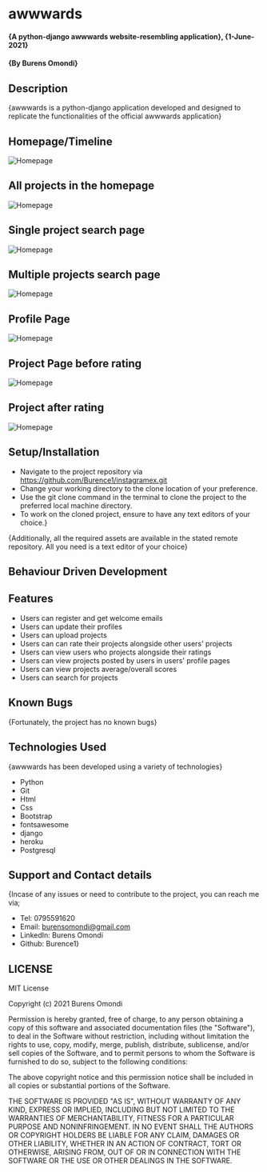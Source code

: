 # awwwards
#### {A python-django awwwards website-resembling application}, {1-June-2021}
#### {By Burens Omondi}
## Description
{awwwards is a python-django application developed and designed to replicate the functionalities of the official awwwards application}

## Homepage/Timeline
<img src="./static/images/home.png"
     alt="Homepage"
     style="float: center; margin-right: 10px;" />

## All projects in the homepage
<img src="./static/images/allprojects.png"
     alt="Homepage"
     style="float: center; margin-right: 10px;" />

## Single project search page
<img src="./static/images/search.png"
     alt="Homepage"
     style="float: center; margin-right: 10px;" />

## Multiple projects search page
<img src="./static/images/multi-search.png"
     alt="Homepage"
     style="float: center; margin-right: 10px;" />

## Profile Page
<img src="./static/images/profile.png"
     alt="Homepage"
     style="float: center; margin-right: 10px;" />

## Project Page before rating
<img src="./static/images/project.png"
     alt="Homepage"
     style="float: center; margin-right: 10px;" />

## Project after rating
<img src="./static/images/project3.png"
     alt="Homepage"
     style="float: center; margin-right: 10px;" />

## Setup/Installation
* Navigate to the project repository via https://github.com/Burence1/instagramex.git
* Change your working directory to the clone location of your preference.
* Use the git clone command in the terminal to clone the project to the preferred local machine directory.
* To work on the cloned project, ensure to have any text editors of your choice.}

{Additionally, all the required assets are available in the stated remote repository. All you need is a text editor of your choice}

## Behaviour Driven Development
## Features
* Users can register and get welcome emails 
* Users can update their profiles
* Users can upload projects
* Users can can rate their projects alongside other users' projects
* Users can view users who projects alongside their ratings
* Users can view projects posted by users in users' profile pages
* Users can view projects average/overall scores
* Users can search for projects

## Known Bugs
{Fortunately, the project has no known bugs}

## Technologies Used
{awwwards has been developed using a variety of technologies}

* Python
* Git
* Html
* Css
* Bootstrap
* fontsawesome
* django
* heroku
* Postgresql

## Support and Contact details
{Incase of any issues or need to contribute to the project, you can reach me via;
 * Tel: 0795591620
 * Email: burensomondi@gmail.com
 * LinkedIn: Burens Omondi
 * Github: Burence1}

## LICENSE

MIT License

Copyright (c) 2021 Burens Omondi

Permission is hereby granted, free of charge, to any person obtaining a copy
of this software and associated documentation files (the "Software"), to deal
in the Software without restriction, including without limitation the rights
to use, copy, modify, merge, publish, distribute, sublicense, and/or sell
copies of the Software, and to permit persons to whom the Software is
furnished to do so, subject to the following conditions:

The above copyright notice and this permission notice shall be included in all
copies or substantial portions of the Software.

THE SOFTWARE IS PROVIDED "AS IS", WITHOUT WARRANTY OF ANY KIND, EXPRESS OR
IMPLIED, INCLUDING BUT NOT LIMITED TO THE WARRANTIES OF MERCHANTABILITY,
FITNESS FOR A PARTICULAR PURPOSE AND NONINFRINGEMENT. IN NO EVENT SHALL THE
AUTHORS OR COPYRIGHT HOLDERS BE LIABLE FOR ANY CLAIM, DAMAGES OR OTHER
LIABILITY, WHETHER IN AN ACTION OF CONTRACT, TORT OR OTHERWISE, ARISING FROM,
OUT OF OR IN CONNECTION WITH THE SOFTWARE OR THE USE OR OTHER DEALINGS IN THE
SOFTWARE.